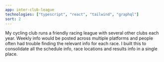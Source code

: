 ```yaml
---
app: inter-club-league
technologies: ["typescript", "react", "tailwind", "graphql"]
sort: 2
---
```


My cycling club runs a friendly racing league with several other clubs each year. Weekly info would be posted across multiple platforms and people often had trouble finding the relevant info for each race. I built this to consolidate all the schedule info, race locations and results info in a single place.
